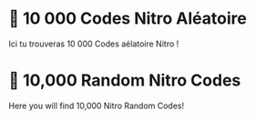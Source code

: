 # 📸 10 000 Codes Nitro Aléatoire

Ici tu trouveras 10 000 Codes aélatoire Nitro !

# 📸 10,000 Random Nitro Codes

Here you will find 10,000 Nitro Random Codes!
